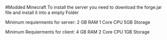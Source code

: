#Modded Minecraft
To install the server you need to download the forge.jar file and install it into a empty Folder

Minimum requierments for server:
2 GB RAM
1 Core CPU
5GB Storage

Minimum Requierments for client:
4 GB RAM
2 Core CPU
1GB Storage
